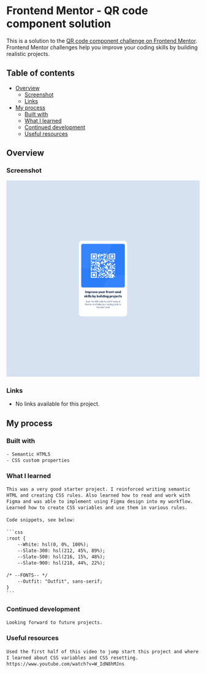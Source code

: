 # Frontend Mentor - QR code component solution

  This is a solution to the [QR code component challenge on Frontend Mentor](https://www.frontendmentor.io/challenges/qr-code-component-iux_sIO_H). Frontend Mentor challenges help you improve your coding skills by building realistic projects. 

## Table of contents

- [Overview](#overview)
  - [Screenshot](#screenshot)
  - [Links](#links)
- [My process](#my-process)
  - [Built with](#built-with)
  - [What I learned](#what-i-learned)
  - [Continued development](#continued-development)
  - [Useful resources](#useful-resources)

## Overview

  ### Screenshot
  ![](./qr-code-screenshot.png)

  ### Links
  - No links available for this project.

## My process

  ### Built with
    - Semantic HTML5 
    - CSS custom properties

  ### What I learned
    This was a very good starter project. I reinforced writing semantic HTML and creating CSS rules. Also learned how to read and work with Figma and was able to implement using Figma design into my workflow. Learned how to create CSS variables and use them in various rules. 

    Code snippets, see below:

    ```css
    :root {
        --White: hsl(0, 0%, 100%);
        --Slate-300: hsl(212, 45%, 89%);
        --Slate-500: hsl(216, 15%, 48%);
        --Slate-900: hsl(218, 44%, 22%);

    /* --FONTS-- */
        --Outfit: "Outfit", sans-serif;
    }
    ```
  ### Continued development
    Looking forward to future projects.

  ### Useful resources
    Used the first half of this video to jump start this project and where I learned about CSS variables and CSS resetting.
    https://www.youtube.com/watch?v=W_IdN8hMJns
